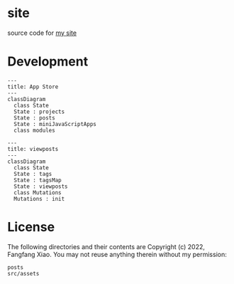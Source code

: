 # site

source code for [my site](https://f2xiao.github.io/site)

# Development

```mermaid
---
title: App Store
---
classDiagram
  class State
  State : projects
  State : posts
  State : miniJavaScriptApps
  class modules
```

```mermaid
---
title: viewposts
---
classDiagram
  class State
  State : tags
  State : tagsMap
  State : viewposts
  class Mutations
  Mutations : init
```

# License

The following directories and their contents are Copyright (c) 2022, Fangfang Xiao. You may not reuse anything therein without my permission:

```
posts
src/assets
```

